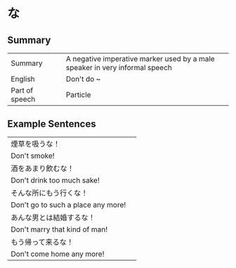 # な

## Summary

<table><tr>   <td>Summary<td>   <td>A negative imperative marker used by a male speaker in very informal speech</td><tr><tr>   <td>English<td>   <td>Don't do ~</td><tr><tr>   <td>Part of speech<td>   <td>Particle</td><tr></table></table></table>

## Example Sentences

<table><tr><td>煙草を吸うな！<td><tr><tr><td>Don't smoke!<td><tr><tr><td>酒をあまり飲むな！<td><tr><tr><td>Don't drink too much sake!<td><tr><tr><td>そんな所にもう行くな！<td><tr><tr><td>Don't go to such a place any more!<td><tr><tr><td>あんな男とは結婚するな！<td><tr><tr><td>Don't marry that kind of man!<td><tr><tr><td>もう帰って来るな！<td><tr><tr><td>Don't come home any more!<td><tr></table>


